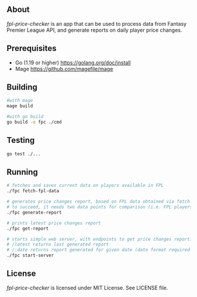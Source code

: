 ## About
*fpl-price-checker* is an app that can be used to process data from Fantasy Premier League API, and generate reports on daily player price changes. 

## Prerequisites
* Go (1.19 or higher) https://golang.org/doc/install
* Mage https://github.com/magefile/mage

## Building
```sh
#with mage
mage build

#with go build
go build -o fpc ./cmd
```

## Testing
```sh
go test ./...
```

## Running
```sh
# fetches and saves current data on players available in FPL
./fpc fetch-fpl-data

# generates price changes report, based on FPL data obtained via fetch-fpl-data command
# to succeed, it needs two data points for comparison (i.e. FPL players data from the day before, and the day you run the command)
./fpc generate-report

# prints latest price changes report
./fpc get-report

# starts simple web server, with endpoints to get price changes report:
# /latest returns last generated report
# /:date returns report generated for given date (date format required "2006-01-02")
./fpc start-server
```

## License
*fpl-price-checker* is licensed under MIT License. See LICENSE file.